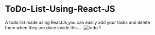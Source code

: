 # ToDo-List-Using-React-JS
A todo list made using ReactJs,you can easily add your tasks and delete them when they are done inside this....
![todo 1](https://user-images.githubusercontent.com/104648509/227719387-7e8a454d-8982-4e87-a6c1-93cfd7b3bf32.png)
